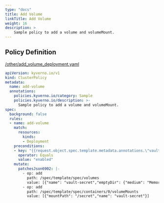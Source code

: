 ```yaml
---
type: "docs"
title: Add Volume
linkTitle: Add Volume
weight: 16
description: >
    Sample policy to add a volume and volumeMount. 
---
```


## Policy Definition
<a href="https://github.com/kyverno/policies/raw/main//other/add_volume_deployment.yaml" target="-blank">/other/add_volume_deployment.yaml</a>

```yaml
apiVersion: kyverno.io/v1
kind: ClusterPolicy
metadata:
  name: add-volume
  annotations:
    policies.kyverno.io/category: Sample
    policies.kyverno.io/description: >-
      Sample policy to add a volume and volumeMount. 
spec:
  background: false
  rules:
  - name: add-volume
    match:
      resources:
        kinds:
        - Deployment
    preconditions:
    - key: "{{request.object.spec.template.metadata.annotations.\"vault.k8s.corp.net/inject\"}}"
      operator: Equals
      value: "enabled"
    mutate:
      patchesJson6902: |-
        - op: add
          path: /spec/template/spec/volumes
          value: [{"name": "vault-secret","emptyDir": {"medium": "Memory"}}]
        - op: add
          path: /spec/template/spec/containers/0/volumeMounts
          value: [{"mountPath": "/secret","name": "vault-secret"}]
```
